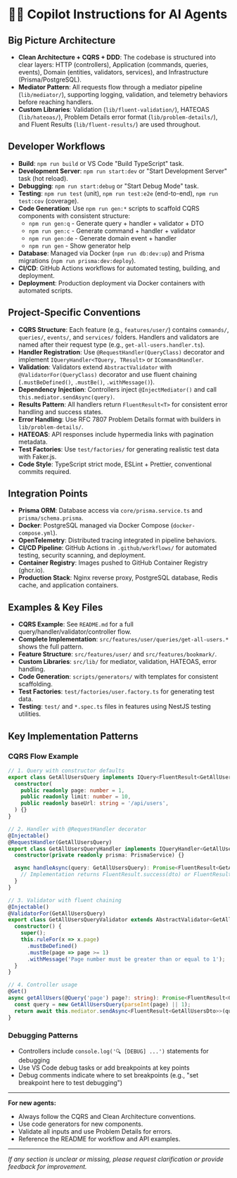 # 🧑‍💻 Copilot Instructions for AI Agents

## Big Picture Architecture

- **Clean Architecture + CQRS + DDD**: The codebase is structured into clear layers: HTTP (controllers), Application (commands, queries, events), Domain (entities, validators, services), and Infrastructure (Prisma/PostgreSQL).
- **Mediator Pattern**: All requests flow through a mediator pipeline (`lib/mediator/`), supporting logging, validation, and telemetry behaviors before reaching handlers.
- **Custom Libraries**: Validation (`lib/fluent-validation/`), HATEOAS (`lib/hateoas/`), Problem Details error format (`lib/problem-details/`), and Fluent Results (`lib/fluent-results/`) are used throughout.

## Developer Workflows

- **Build**: `npm run build` or VS Code "Build TypeScript" task.
- **Development Server**: `npm run start:dev` or "Start Development Server" task (hot reload).
- **Debugging**: `npm run start:debug` or "Start Debug Mode" task.
- **Testing**: `npm run test` (unit), `npm run test:e2e` (end-to-end), `npm run test:cov` (coverage).
- **Code Generation**: Use `npm run gen:*` scripts to scaffold CQRS components with consistent structure:
  - `npm run gen:q` - Generate query + handler + validator + DTO
  - `npm run gen:c` - Generate command + handler + validator
  - `npm run gen:de` - Generate domain event + handler
  - `npm run gen` - Show generator help
- **Database**: Managed via Docker (`npm run db:dev:up`) and Prisma migrations (`npm run prisma:dev:deploy`).
- **CI/CD**: GitHub Actions workflows for automated testing, building, and deployment.
- **Deployment**: Production deployment via Docker containers with automated scripts.

## Project-Specific Conventions

- **CQRS Structure**: Each feature (e.g., `features/user/`) contains `commands/`, `queries/`, `events/`, and `services/` folders. Handlers and validators are named after their request type (e.g., `get-all-users.handler.ts`).
- **Handler Registration**: Use `@RequestHandler(QueryClass)` decorator and implement `IQueryHandler<TQuery, TResult>` or `ICommandHandler`.
- **Validation**: Validators extend `AbstractValidator` with `@ValidatorFor(QueryClass)` decorator and use fluent chaining (`.mustBeDefined()`, `.mustBe()`, `.withMessage()`).
- **Dependency Injection**: Controllers inject `@InjectMediator()` and call `this.mediator.sendAsync(query)`.
- **Results Pattern**: All handlers return `FluentResult<T>` for consistent error handling and success states.
- **Error Handling**: Use RFC 7807 Problem Details format with builders in `lib/problem-details/`.
- **HATEOAS**: API responses include hypermedia links with pagination metadata.
- **Test Factories**: Use `test/factories/` for generating realistic test data with Faker.js.
- **Code Style**: TypeScript strict mode, ESLint + Prettier, conventional commits required.

## Integration Points

- **Prisma ORM**: Database access via `core/prisma.service.ts` and `prisma/schema.prisma`.
- **Docker**: PostgreSQL managed via Docker Compose (`docker-compose.yml`).
- **OpenTelemetry**: Distributed tracing integrated in pipeline behaviors.
- **CI/CD Pipeline**: GitHub Actions in `.github/workflows/` for automated testing, security scanning, and deployment.
- **Container Registry**: Images pushed to GitHub Container Registry (ghcr.io).
- **Production Stack**: Nginx reverse proxy, PostgreSQL database, Redis cache, and application containers.

## Examples & Key Files

- **CQRS Example**: See `README.md` for a full query/handler/validator/controller flow.
- **Complete Implementation**: `src/features/user/queries/get-all-users.*` shows the full pattern.
- **Feature Structure**: `src/features/user/` and `src/features/bookmark/`.
- **Custom Libraries**: `src/lib/` for mediator, validation, HATEOAS, error handling.
- **Code Generation**: `scripts/generators/` with templates for consistent scaffolding.
- **Test Factories**: `test/factories/user.factory.ts` for generating test data.
- **Testing**: `test/` and `*.spec.ts` files in features using NestJS testing utilities.

## Key Implementation Patterns

### CQRS Flow Example

```typescript
// 1. Query with constructor defaults
export class GetAllUsersQuery implements IQuery<FluentResult<GetAllUsersDto>> {
  constructor(
    public readonly page: number = 1,
    public readonly limit: number = 10,
    public readonly baseUrl: string = '/api/users',
  ) {}
}

// 2. Handler with @RequestHandler decorator
@Injectable()
@RequestHandler(GetAllUsersQuery)
export class GetAllUsersQueryHandler implements IQueryHandler<GetAllUsersQuery, FluentResult<GetAllUsersDto>> {
  constructor(private readonly prisma: PrismaService) {}

  async handleAsync(query: GetAllUsersQuery): Promise<FluentResult<GetAllUsersDto>> {
    // Implementation returns FluentResult.success(dto) or FluentResult.failure()
  }
}

// 3. Validator with fluent chaining
@Injectable()
@ValidatorFor(GetAllUsersQuery)
export class GetAllUsersQueryValidator extends AbstractValidator<GetAllUsersQuery> {
  constructor() {
    super();
    this.ruleFor(x => x.page)
      .mustBeDefined()
      .mustBe(page => page >= 1)
      .withMessage('Page number must be greater than or equal to 1');
  }
}

// 4. Controller usage
@Get()
async getAllUsers(@Query('page') page?: string): Promise<FluentResult<GetAllUsersDto>> {
  const query = new GetAllUsersQuery(parseInt(page) || 1);
  return await this.mediator.sendAsync<FluentResult<GetAllUsersDto>>(query);
}
```

### Debugging Patterns

- Controllers include `console.log('🔍 [DEBUG] ...')` statements for debugging
- Use VS Code debug tasks or add breakpoints at key points
- Debug comments indicate where to set breakpoints (e.g., "set breakpoint here to test debugging")

---

**For new agents:**

- Always follow the CQRS and Clean Architecture conventions.
- Use code generators for new components.
- Validate all inputs and use Problem Details for errors.
- Reference the README for workflow and API examples.

---

_If any section is unclear or missing, please request clarification or provide feedback for improvement._
